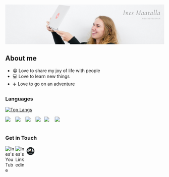 <a href="https://www.inesmaatalla.com"><img alt="Ines" src="https://github.com/InesMaatalla/InesMaatalla/blob/master/banner.png"/><a/>

## About me 
  - 😁 Love to share my joy of life with people
  - 💻 Love to learn new things 
  - ✈️ Love to go on an adventure 

### Languages 
[![Top Langs](https://github-readme-stats.vercel.app/api/top-langs/?username=InesRobat&layout=compact)](https://github.com/InesRobat/InesRobat)

<img align="left" src="https://img.icons8.com/color/144/000000/html-5--v1.png" width ="32px"/>
<img align="left" src="https://img.icons8.com/color/144/000000/css3.png" width ="32px"/>
<img align="left" src="https://img.icons8.com/color/144/000000/javascript--v1.png" width ="32px"/>
<img align="left" src="https://img.icons8.com/external-tal-revivo-color-tal-revivo/96/000000/external-angular-a-typescript-based-open-source-web-application-framework-logo-color-tal-revivo.png" width ="27px"/>
<img align="left" src="https://img.icons8.com/offices/150/000000/php-logo.png" width ="34px"/>
<img align="left" src="https://img.icons8.com/color/144/000000/java-coffee-cup-logo--v1.png" width ="34px"/>

<br />
<br />

### Get in Touch 

<a href="https://www.youtube.com/channel/UCfb7AoH-CUfOUI9zsFZiMRA">
  <img align="left" alt="Ines's YouTube" width ="32px" src="https://img.icons8.com/color/144/000000/youtube-play.png"/>
</a>

<a href="https://www.linkedin.com/in/ines-maatalla/">
  <img align="left" alt="Ines's Linkedin" width ="32px" src="https://img.icons8.com/color/150/000000/linkedin.png"/>
</a>

<a href="https://www.inesmaatalla.com">
  <img align="left" alt="Ines's Linkedin" width ="32px" src="https://github.com/InesMaatalla/InesMaatalla/blob/master/logo.svg"/>
</a>
